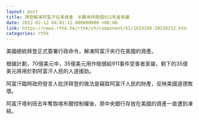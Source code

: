 ```yaml
---
layout: post
title: 拜登解凍阿富汗在美資產　半數用作賠償911死者家屬
date: 2022-02-12 04:01:12.000000000 +08:00
link: https://news.rthk.hk/rthk/ch/component/k2/1633289-20220212.htm
categories: rthk
---
```


美國總統拜登正式簽署行政命令，解凍阿富汗央行在美國的資產。

根據計劃，70億美元中，35億美元用作賠償給911事件受害者家屬，剩下的35億美元將用於對阿富汗人民的人道援助。

阿富汗臨時政府發言人批評拜登的做法是竊取阿富汗人民的財產，反映美國道德敗壞。

阿富汗塔利班去年奪取喀布爾控制權後，原中央銀行存放在美國的資產一直遭到凍結。
